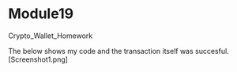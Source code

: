 # Module19
Crypto_Wallet_Homework


The below shows my code and the transaction itself was succesful.
[Screenshot1.png]

